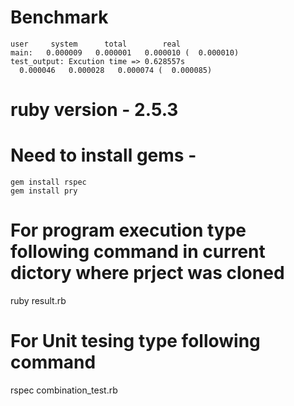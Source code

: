 # Benchmark
```
user     system      total        real
main:   0.000009   0.000001   0.000010 (  0.000010)
test_output: Excution time => 0.628557s
  0.000046   0.000028   0.000074 (  0.000085)
```


# ruby version - 2.5.3

# Need to install gems -
	gem install rspec
	gem install pry

# For program execution type following command in current dictory where prject was cloned

 ruby result.rb


# For Unit tesing  type following command

  rspec combination_test.rb